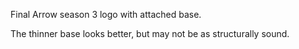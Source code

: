 Final Arrow season 3 logo with attached base.

The thinner base looks better, but may not be as structurally sound.
